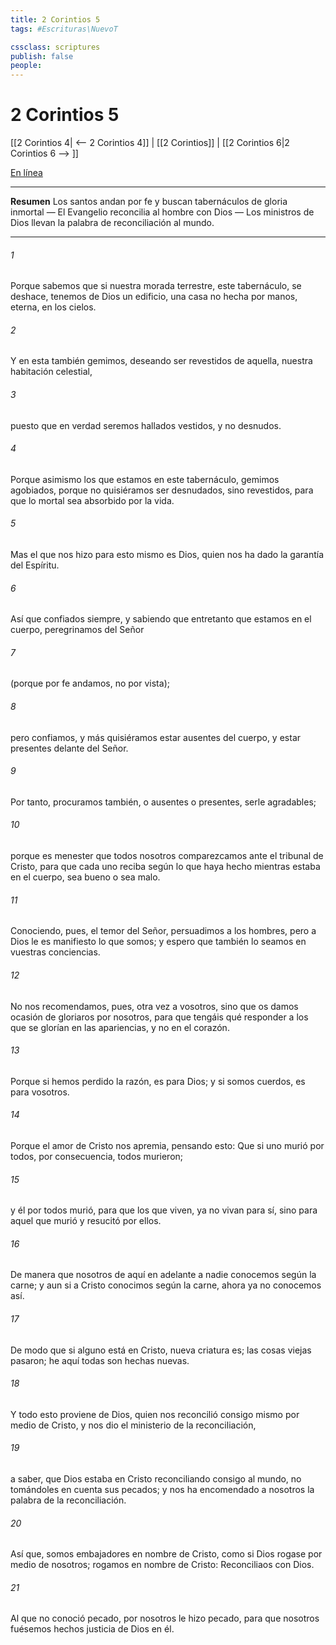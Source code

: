 ```yaml
---
title: 2 Corintios 5
tags: #Escrituras\NuevoT

cssclass: scriptures
publish: false
people:
---
```


# 2 Corintios 5
[[2 Corintios 4| <-- 2 Corintios 4]] | [[2 Corintios]] | [[2 Corintios 6|2 Corintios 6 --> ]]

[En línea](https://churchofjesuschrist.org/study/scriptures/nt/2-cor/5?lang=spa)

---
__Resumen__
Los santos andan por fe y buscan tabernáculos de gloria inmortal — El Evangelio reconcilia al hombre con Dios — Los ministros de Dios llevan la palabra de reconciliación al mundo.

---
###### 1 
Porque sabemos que si nuestra morada terrestre, este tabernáculo, se deshace, tenemos de Dios un edificio, una casa no hecha por manos, eterna, en los cielos.

###### 2 
Y en esta también gemimos, deseando ser revestidos de aquella, nuestra habitación celestial,

###### 3 
puesto que en verdad seremos hallados vestidos, y no desnudos.

###### 4 
Porque asimismo los que estamos en este tabernáculo, gemimos agobiados, porque no quisiéramos ser desnudados, sino revestidos, para que lo mortal sea absorbido por la vida.

###### 5 
Mas el que nos hizo para esto mismo es Dios, quien nos ha dado la garantía del Espíritu.

###### 6 
Así que  confiados siempre, y sabiendo que entretanto que estamos en el cuerpo, peregrinamos  del Señor

###### 7 
(porque por fe andamos, no por vista);

###### 8 
pero confiamos, y más quisiéramos estar ausentes del cuerpo, y estar presentes delante del Señor.

###### 9 
Por tanto, procuramos también, o ausentes o presentes, serle agradables;

###### 10 
porque es menester que todos nosotros comparezcamos ante el tribunal de Cristo, para que cada uno reciba según lo que haya hecho mientras estaba en el cuerpo, sea bueno o sea malo.

###### 11 
Conociendo, pues, el temor del Señor, persuadimos a los hombres, pero a Dios le es manifiesto lo que somos; y espero que también lo seamos en vuestras conciencias.

###### 12 
No nos recomendamos, pues, otra vez a vosotros, sino que os damos ocasión de gloriaros por nosotros, para que tengáis qué responder a los que se glorían en las apariencias, y no en el corazón.

###### 13 
Porque si hemos perdido la razón, es para Dios; y si somos cuerdos, es para vosotros.

###### 14 
Porque el amor de Cristo nos apremia, pensando esto: Que si uno murió por todos, por consecuencia, todos murieron;

###### 15 
y él por todos murió, para que los que viven, ya no vivan para sí, sino para aquel que murió y resucitó por ellos.

###### 16 
De manera que nosotros de aquí en adelante a nadie conocemos según la carne; y aun si a Cristo conocimos según la carne, ahora ya no  conocemos así.

###### 17 
De modo que si alguno está en Cristo, nueva criatura es; las cosas viejas pasaron; he aquí todas son hechas nuevas.

###### 18 
Y todo esto proviene de Dios, quien nos reconcilió consigo mismo por medio de Cristo, y nos dio el ministerio de la reconciliación,

###### 19 
a saber, que Dios estaba en Cristo reconciliando consigo al mundo, no tomándoles en cuenta sus pecados; y nos ha encomendado a nosotros la palabra de la reconciliación.

###### 20 
Así que, somos embajadores en nombre de Cristo, como si Dios rogase por medio de nosotros;  rogamos en nombre de Cristo: Reconciliaos con Dios.

###### 21 
Al que no conoció pecado, por nosotros le hizo pecado, para que nosotros fuésemos hechos justicia de Dios en él.

